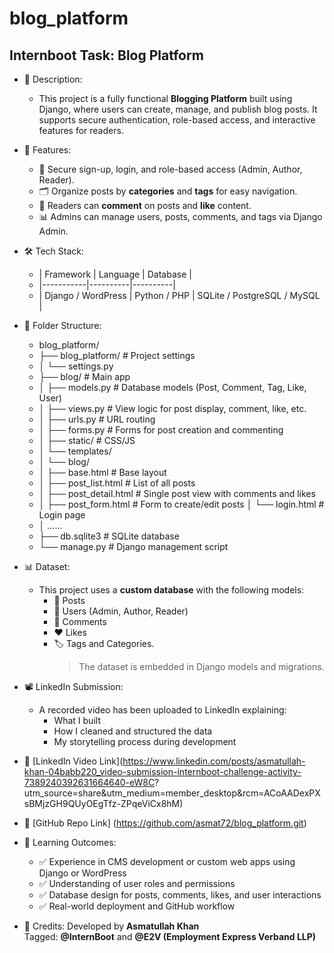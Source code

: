 # blog_platform
## Internboot Task: Blog Platform 

- 📌 Description:
   - This project is a fully functional **Blogging Platform** built using Django, where users can create, manage, and publish blog posts. It supports secure authentication, role-based access, and interactive      features for readers.

- 🚀 Features:
   - 🔐 Secure sign-up, login, and role-based access (Admin, Author, Reader).
   - 🗂️ Organize posts by **categories** and **tags** for easy navigation.
   - 💬 Readers can **comment** on posts and **like** content.
   - 📊 Admins can manage users, posts, comments, and tags via Django Admin.

- 🛠️ Tech Stack:
   - | Framework | Language | Database |
   - |-----------|----------|----------|
   - | Django / WordPress | Python / PHP | SQLite / PostgreSQL / MySQL |

- 📂 Folder Structure:
   - blog_platform/
   -   ├── blog_platform/ # Project settings
   -   │    └── settings.py
   -   ├── blog/ # Main app
   -   │    ├── models.py    # Database models (Post, Comment, Tag, Like, User)
   -   │    ├── views.py     # View logic for post display, comment, like, etc.
   -   │    ├── urls.py      # URL routing
   -   │    ├── forms.py     # Forms for post creation and commenting
   -   │    ├── static/      # CSS/JS
   -   │    └── templates/
   -   │         └── blog/
   -   │              ├── base.html           # Base layout
   -   │              ├── post_list.html      # List of all posts
   -   │              ├── post_detail.html    # Single post view with comments and likes
   -   │              ├── post_form.html      # Form to create/edit posts
       │              └── login.html          # Login page
   -   │                    ......
   -   ├── db.sqlite3        # SQLite database
   -   └── manage.py         # Django management script

- 📊 Dataset:
   - This project uses a **custom database** with the following models:
     - 📝 Posts
     - 👥 Users (Admin, Author, Reader)
     - 💬 Comments
     - ❤️ Likes
     - 🏷️ Tags and Categories.
         > The dataset is embedded in Django models and migrations.

- 📽️ LinkedIn Submission:
     - A recorded video has been uploaded to LinkedIn explaining:
       - What I built
       - How I cleaned and structured the data
       - My storytelling process during development
- 🔗 [LinkedIn Video Link](https://www.linkedin.com/posts/asmatullah-khan-04babb220_video-submission-internboot-challenge-activity-7389240392631664640-eW8C? utm_source=share&utm_medium=member_desktop&rcm=ACoAADexPXsBMjzGH9QUyOEgTfz-ZPqeViCx8hM)  
- 🔗 [GitHub Repo Link] (https://github.com/asmat72/blog_platform.git)

- 🎯 Learning Outcomes:
     - ✅ Experience in CMS development or custom web apps using Django or WordPress
     - ✅ Understanding of user roles and permissions
     - ✅ Database design for posts, comments, likes, and user interactions
     - ✅ Real-world deployment and GitHub workflow

- 🙌 Credits:
      Developed by **Asmatullah Khan**  
      Tagged: **@InternBoot** and **@E2V (Employment Express Verband LLP)**
